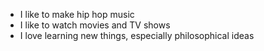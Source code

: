 - I like to make hip hop music
- I like to watch movies and TV shows
- I love learning new things, especially philosophical ideas
